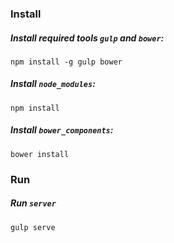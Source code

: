 ### Install

##### Install required tools `gulp` and `bower`:
```
npm install -g gulp bower
```

##### Install `node_modules`:
```
npm install
```

##### Install `bower_components`:
```
bower install
```

### Run

##### Run `server`
```
gulp serve
```
